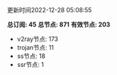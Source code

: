 更新时间2022-12-28 05:08:55

**总订阅: 45**
**总节点: 871**
**有效节点: 203**
- v2ray节点: 173
- trojan节点: 11
- ss节点: 18
- ssr节点: 1
